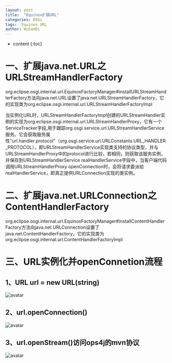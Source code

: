 ```yaml
---
layout: post
title:  "Equinox扩展URL"
categories: OSGi
tags:  Equinox URL
author: WuSanDi
---
```


* content
{:toc}





# 一、扩展java.net.URL之URLStreamHandlerFactory
org.eclipse.osgi.internal.url.EquinoxFactoryManager#installURLStreamHandlerFactory方法向java.net.URL设置了java.net.URLStreamHandlerFactory，它的实现类为org.eclipse.osgi.internal.url.URLStreamHandlerFactoryImpl

当实例化URL时，URLStreamHandlerFactoryImpl创建的URLStreamHandler实例的实现为org.eclipse.osgi.internal.url.URLStreamHandlerProxy，它有一个ServiceTracker字段,用于跟踪org.osgi.service.url.URLStreamHandlerService服务。它会获取服务属性"url.handler.protocol"（org.osgi.service.url.URLConstants.URL_HANDLER_PROTOCOL），即URLStreamHandlerService实现类支持的协议类型，并与URLStreamHandlerProxy中的protocol进行比较，若相同，则获取该服务实例，并保存到URLStreamHandlerService realHandlerService字段中，当客户端代码调用URLStreamHandlerProxy openConnection时，会将请求委派给realHandlerService，即真正提供URLConnection实现的类实例。


# 二、扩展java.net.URLConnection之ContentHandlerFactory
org.eclipse.osgi.internal.url.EquinoxFactoryManager#installContentHandlerFactory方法向java.net.URLConnection设置了java.net.ContentHandlerFactory，它的实现类为org.eclipse.osgi.internal.url.ContentHandlerFactoryImpl

# 三、URL实例化并openConnetion流程

## 1、URL url = new URL(string)
![avatar](https://github.com/wusandi/wusandi.github.io/tree/master/img/equinox-url/OSGi-URL1.png)

## 2、url.openConnection()
![avatar](https://github.com/wusandi/wusandi.github.io/tree/master/img/equinox-url/OSGi-URL2.png)

## 3、url.openStream()访问ops4j的mvn协议
![avatar](https://github.com/wusandi/wusandi.github.io/tree/master/img/equinox-url/OSGi-URL3.png)

